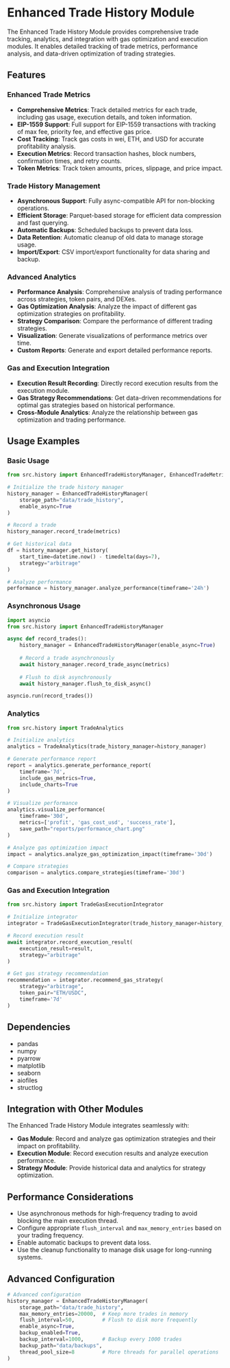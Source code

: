# Enhanced Trade History Module

The Enhanced Trade History Module provides comprehensive trade tracking, analytics, and integration with gas optimization and execution modules. It enables detailed tracking of trade metrics, performance analysis, and data-driven optimization of trading strategies.

## Features

### Enhanced Trade Metrics

- **Comprehensive Metrics**: Track detailed metrics for each trade, including gas usage, execution details, and token information.
- **EIP-1559 Support**: Full support for EIP-1559 transactions with tracking of max fee, priority fee, and effective gas price.
- **Cost Tracking**: Track gas costs in wei, ETH, and USD for accurate profitability analysis.
- **Execution Metrics**: Record transaction hashes, block numbers, confirmation times, and retry counts.
- **Token Metrics**: Track token amounts, prices, slippage, and price impact.

### Trade History Management

- **Asynchronous Support**: Fully async-compatible API for non-blocking operations.
- **Efficient Storage**: Parquet-based storage for efficient data compression and fast querying.
- **Automatic Backups**: Scheduled backups to prevent data loss.
- **Data Retention**: Automatic cleanup of old data to manage storage usage.
- **Import/Export**: CSV import/export functionality for data sharing and backup.

### Advanced Analytics

- **Performance Analysis**: Comprehensive analysis of trading performance across strategies, token pairs, and DEXes.
- **Gas Optimization Analysis**: Analyze the impact of different gas optimization strategies on profitability.
- **Strategy Comparison**: Compare the performance of different trading strategies.
- **Visualization**: Generate visualizations of performance metrics over time.
- **Custom Reports**: Generate and export detailed performance reports.

### Gas and Execution Integration

- **Execution Result Recording**: Directly record execution results from the execution module.
- **Gas Strategy Recommendations**: Get data-driven recommendations for optimal gas strategies based on historical performance.
- **Cross-Module Analytics**: Analyze the relationship between gas optimization and trading performance.

## Usage Examples

### Basic Usage

```python
from src.history import EnhancedTradeHistoryManager, EnhancedTradeMetrics

# Initialize the trade history manager
history_manager = EnhancedTradeHistoryManager(
    storage_path="data/trade_history",
    enable_async=True
)

# Record a trade
history_manager.record_trade(metrics)

# Get historical data
df = history_manager.get_history(
    start_time=datetime.now() - timedelta(days=7),
    strategy="arbitrage"
)

# Analyze performance
performance = history_manager.analyze_performance(timeframe='24h')
```

### Asynchronous Usage

```python
import asyncio
from src.history import EnhancedTradeHistoryManager

async def record_trades():
    history_manager = EnhancedTradeHistoryManager(enable_async=True)
    
    # Record a trade asynchronously
    await history_manager.record_trade_async(metrics)
    
    # Flush to disk asynchronously
    await history_manager.flush_to_disk_async()

asyncio.run(record_trades())
```

### Analytics

```python
from src.history import TradeAnalytics

# Initialize analytics
analytics = TradeAnalytics(trade_history_manager=history_manager)

# Generate performance report
report = analytics.generate_performance_report(
    timeframe='7d',
    include_gas_metrics=True,
    include_charts=True
)

# Visualize performance
analytics.visualize_performance(
    timeframe='30d',
    metrics=['profit', 'gas_cost_usd', 'success_rate'],
    save_path="reports/performance_chart.png"
)

# Analyze gas optimization impact
impact = analytics.analyze_gas_optimization_impact(timeframe='30d')

# Compare strategies
comparison = analytics.compare_strategies(timeframe='30d')
```

### Gas and Execution Integration

```python
from src.history import TradeGasExecutionIntegrator

# Initialize integrator
integrator = TradeGasExecutionIntegrator(trade_history_manager=history_manager)

# Record execution result
await integrator.record_execution_result(
    execution_result=result,
    strategy="arbitrage"
)

# Get gas strategy recommendation
recommendation = integrator.recommend_gas_strategy(
    strategy="arbitrage",
    token_pair="ETH/USDC",
    timeframe='7d'
)
```

## Dependencies

- pandas
- numpy
- pyarrow
- matplotlib
- seaborn
- aiofiles
- structlog

## Integration with Other Modules

The Enhanced Trade History Module integrates seamlessly with:

- **Gas Module**: Record and analyze gas optimization strategies and their impact on profitability.
- **Execution Module**: Record execution results and analyze execution performance.
- **Strategy Module**: Provide historical data and analytics for strategy optimization.

## Performance Considerations

- Use asynchronous methods for high-frequency trading to avoid blocking the main execution thread.
- Configure appropriate `flush_interval` and `max_memory_entries` based on your trading frequency.
- Enable automatic backups to prevent data loss.
- Use the cleanup functionality to manage disk usage for long-running systems.

## Advanced Configuration

```python
# Advanced configuration
history_manager = EnhancedTradeHistoryManager(
    storage_path="data/trade_history",
    max_memory_entries=20000,  # Keep more trades in memory
    flush_interval=50,         # Flush to disk more frequently
    enable_async=True,
    backup_enabled=True,
    backup_interval=1000,      # Backup every 1000 trades
    backup_path="data/backups",
    thread_pool_size=8         # More threads for parallel operations
)
``` 